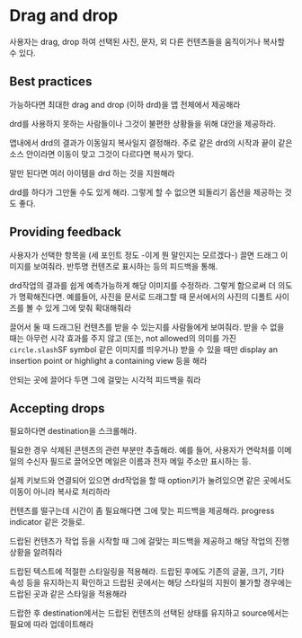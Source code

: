 # Drag and drop

사용자는 drag, drop 하여 선택된 사진, 문자, 외 다른 컨텐츠들을 움직이거나 복사할 수 있다.

## Best practices

가능하다면 최대한 drag and drop (이하 drd)을 앱 전체에서 제공해라

drd를 사용하지 못하는 사람들이나 그것이 불편한 상황들을 위해 대안을 제공하라.

앱내에서 drd의 결과가 이동일지 복사일지 결정해라. 주로 같은 drd의 시작과 끝이 같은 소스 안이라면 이동이 맞고 그것이 다르다면 복사가 맞다.

말만 된다면 여러 아이템을 drd 하는 것을 지원해라

drd를 하다가 그만둘 수도 있게 해라. 그렇게 할 수 없으면 되돌리기 옵션을 제공하는 것도 좋다.

## Providing feedback

사용자가 선택한 항목을 (세 포인트 정도 -이게 뭔 말인지는 모르겠다-) 끌면 드래그 이미지를 보여줘라. 반투명 컨텐츠로 표시하는 등의 피드백을 통해.

drd작업의 결과를 쉽게 예측가능하게 해당 이미지를 수정하라. 그렇게 함으로써 더 의도가 명확해진다면. 예를들어, 사진을 문서로 드래그할 때 문서에서의 사진의 디폴트 사이즈를 볼 수 있게 그에 맞춰 확대해줘라

끌어서 둘 때 드래그된 컨텐츠를 받을 수 있는지를 사람들에게 보여줘라. 받을 수 없을 때는 아무런 시각 효과를 주지 않고 (또는, not allowed의 의미를 가진 `circle.slash`SF symbol 같은 이미지를 띄우거나) 받을 수 있을 때만 display an insertion point or highlight a containing view 등을 해라

안되는 곳에 끌어다 두면 그에 걸맞는 시각적 피드백을 줘라

## Accepting drops

필요하다면 destination을 스크롤해라.

필요한 경우 삭제된 콘텐츠의 관련 부분만 추출해라. 예를 들어, 사용자가 연락처를 이메일의 수신자 필드로 끌어오면 메일은 이름과 전자 메일 주소만 표시하는 등.

실제 키보드와 연결되어 있으면 drd작업을 할 때 option키가 눌려있으면 같은 곳에서도 이동이 아니라 복사로 처리하라

컨텐츠를 떨구는데 시간이 좀 필요해다면 그에 맞는 피드백을 제공해라. progress indicator 같은 것들로.

드랍된 컨텐츠가 작업 등을 시작할 때 그에 걸맞는 피드백을 제공하고 해당 작업의 진행상황을 알려줘라

드랍된 텍스트에 적절한 스타일링을 적용해라. 드랍된 후에도 기존의 글꼴, 크기, 기타 속성 등을 유지하는지 확인하고 드랍된 곳에서는 해당 스타일의 지원이 불가할 경우에는 드랍된 곳과 같은 스타일을 적용해라

드랍한 후 destination에서는 드랍된 컨텐츠의 선택된 상태를 유지하고 source에서는 필요에 따라 업데이트해라
